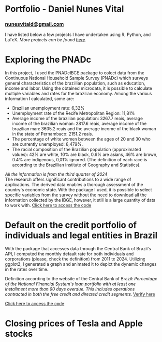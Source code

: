 # Portfolio - Daniel Nunes Vital
### nunesvitald@gmail.com
I have listed below a few projects I have undertaken using R, Python, and LaTeX. *More projects can be found [here]().*

# Exploring the PNADc  
In this project, I used the PNADcIBGE package to colect data from the Continuous National Household Sample Survey (PNADc) which surveys general characteristics of the brazillian population, such as education, income and labor. Using the obtained microdata, it is possible to calculate multiple variables and rates for the brazilian economy. Among the various information I calculated, some are:  
* Brazilian unemployment rate: 6,32%
* Unemployment rate of the Recife Metropolitan Region: 11,81%
* Average income of the brazilian population: 3267.7 reais, average income of the brazilian woman: 2817.6 reais, average income of the brazilian man: 3605.2 reais and the average income of the black woman in the state of Pernambuco: 2151.2 reais.
* The percentage of white women between the ages of 20 and 30 who are currently unemployed: 8,479%.
* The racial composition of the Brazilian population (approximated values): 42% are white, 10% are black, 0.6% are asians, 46% are brown, 0.4% are indigenous, 0,01% ignored. (The definition of each race is according to the Brazillian institute of Geography and Statistics).

*All the information is from the third quarter of 2024*  
The research offers significant contributions to a wide range of applications. The derived data enables a thorough assessment of the country's economic state. With the package I used, it is possible to select specific variables from the survey without the need to download all the information collected by the IBGE, however, it still is a large quantity of data to work with. 
[Click here to access the code]()  

# Default on the credit portfolio of individuals and legal entities in Brazil
With the package that accesses data through the Central Bank of Brazil's API, I computed the monthly default rate for both individuals and corporations (please, check the definition) from 2011 to 2024. Utilizing ggplot2, I generated a graph and animated it to depict the dynamic changes in the rates over time.  

Definition according to the website of the Central Bank of Brazil: *Percentage of the National Financial System's loan portfolio with at least one installment more than 90 days overdue. This includes operations contracted in both the free credit and directed credit segments.* [Verify here](https://dadosabertos.bcb.gov.br/dataset/21083-inadimplencia-da-carteira-de-credito---pessoas-juridicas---total)  

[Click here to access the code]()  

# Closing prices of Tesla and Apple stocks

